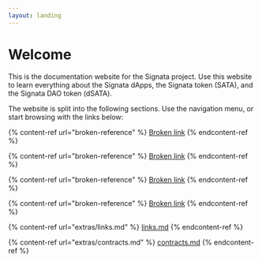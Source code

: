 ```yaml
---
layout: landing
---
```


# Welcome

This is the documentation website for the Signata project. Use this website to learn everything about the Signata dApps, the Signata token (SATA), and the Signata DAO token (dSATA).

The website is split into the following sections. Use the navigation menu, or start browsing with the links below:

{% content-ref url="broken-reference" %}
[Broken link](broken-reference)
{% endcontent-ref %}

{% content-ref url="broken-reference" %}
[Broken link](broken-reference)
{% endcontent-ref %}

{% content-ref url="broken-reference" %}
[Broken link](broken-reference)
{% endcontent-ref %}

{% content-ref url="broken-reference" %}
[Broken link](broken-reference)
{% endcontent-ref %}

{% content-ref url="extras/links.md" %}
[links.md](extras/links.md)
{% endcontent-ref %}

{% content-ref url="extras/contracts.md" %}
[contracts.md](extras/contracts.md)
{% endcontent-ref %}
